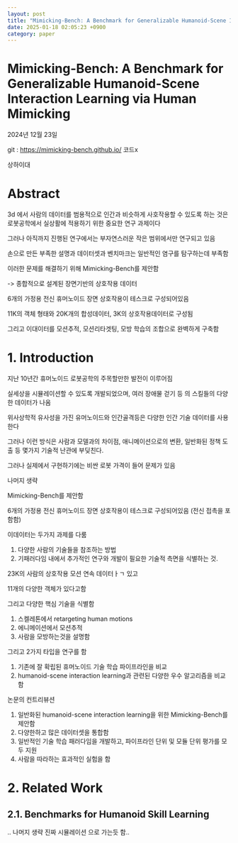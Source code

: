```yaml
---
layout: post
title: "Mimicking-Bench: A Benchmark for Generalizable Humanoid-Scene Interaction Learning via Human Mimicking"
date: 2025-01-18 02:05:23 +0900
category: paper
---
```


# Mimicking-Bench: A Benchmark for Generalizable Humanoid-Scene Interaction Learning via Human Mimicking



2024년 12월 23일

git : https://mimicking-bench.github.io/ 코드x

상하이대 



# Abstract

3d 에서 사람의 데이터를 범용적으로 인간과 비슷하게 사호작용할 수 있도록 하는 것은 로봇공학에서 실상활에 적용하기 위한 중요한 연구 과제이다 

그러나 아직까지 진행된 연구에서는 부자연스러운 작은 범위에서만 연구되고 있음

손으로 만든 부족한 설명과 데이터셋과 벤치마크는 일반적인 염구를 탐구하는데 부족함

이러한 문제를 해결하기 위해 Mimicking-Bench를 제안함

-> 종합적으로 설계된 장면기반의 상호작용 데이터

6개의 가정용 전신 휴머노이드 장면 상호작용이 테스크로 구성되어있음 

11K의 객체 형태와 20K개의 합성데이터, 3K의 상호작용데이터로 구성됨

그리고 이대이터를 모션추적, 모션리타겟팅, 모방 학습의 조합으로 완벽하게 구축함 

# 1. Introduction

지난 10년간 휴머노이드 로봇공학의 주목할만한 발전이 이루어짐 

실세상을 시뮬레이션할 수 있도록 개발되었으며, 여러 장애물 걷기 등 의 스킬들의 다양한 데이터가 나옴 

위사상학적 유사성을 가진 유머노이드와 인간골격등은 다양한 인간 기술 데이터를 사용한다 

그러나 이런 방식은 사람과 모델과의 차이점, 애니메이션으로의 변환, 일반화된 정책 도출 등  몇가지 기술적 난관에 부딪친다. 

그러나 실제에서 구현하기에는 비싼 로봇 가격이 들어 문제가 있음 

나머지 생략



Mimicking-Bench를 제안함

6개의 가정용 전신 휴머노이드 장면 상호작용이 테스크로 구성되어있음 (전신 접촉을 포함함)

이데이터는 두가지 과제를 다룸

1. 다양한 사람의 기술들을 참조하는 방법 
2. 기패러다임 내에서 추가적인 연구와 개발이 필요한 기술적 측면을 식별하는 것.

23K의 사람의 상호작용 모션 연속 데이터ㅏㄱ 있고 

11개의 다양한 객체가 있다고함 



그리고 다양한 핵심 기술을 식별함

1. 스켈레톤에서 retargeting human motions
2. 에니메이션에서 모션추적
3. 사람을 모방하는것을 설명함



그리고 2가지 타입을 연구를 함 

1. 기존에 잘 확립된 휴머노이드 기술 학습 파이프라인을 비교
2. humanoid-scene interaction learning과 관련된 다양한 우수 알고리즘을 비교함 



논문의 컨트리뷰션

1. 일반화된 humanoid-scene interaction learning을 위한 Mimicking-Bench를 제안함 
2. 다양한하고 많은 데이터셋을 통합함 
3. 일반적인 기술 학습 패러다임을 개발하고, 파이프라인 단위 및 모듈 단위 평가를 모두 지원
4. 사람을 따라하는 효과적인 실험을 함 

# 2. Related Work

## 2.1. Benchmarks for Humanoid Skill Learning

.. 나머지 생략 진짜 시뮬레이션 으로 가는듯 함..

